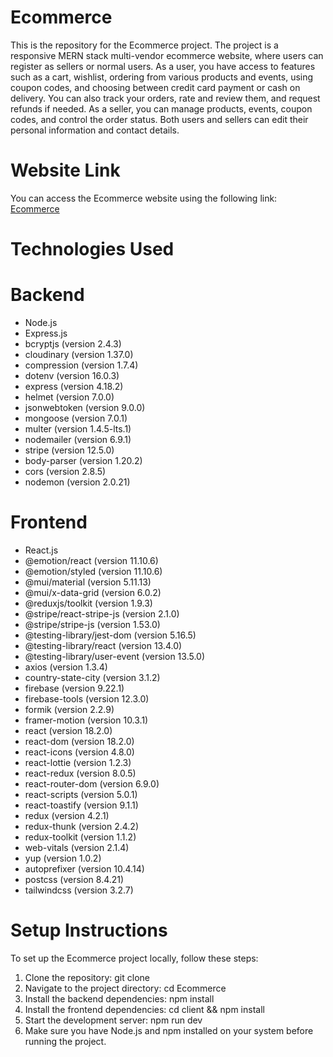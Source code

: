 
# Ecommerce
This is the repository for the Ecommerce project. The project is a responsive MERN stack multi-vendor ecommerce website, where users can register as sellers or normal users. As a user, you have access to features such as a cart, wishlist, ordering from various products and events, using coupon codes, and choosing between credit card payment or cash on delivery. You can also track your orders, rate and review them, and request refunds if needed. As a seller, you can manage products, events, coupon codes, and control the order status. Both users and sellers can edit their personal information and contact details.

# Website Link
You can access the Ecommerce website using the following link: [Ecommerce](https://ecommerce-33baa.web.app/)

# Technologies Used

# Backend

- Node.js
- Express.js
- bcryptjs (version 2.4.3)
- cloudinary (version 1.37.0)
- compression (version 1.7.4)
- dotenv (version 16.0.3)
- express (version 4.18.2)
- helmet (version 7.0.0)
- jsonwebtoken (version 9.0.0)
- mongoose (version 7.0.1)
- multer (version 1.4.5-lts.1)
- nodemailer (version 6.9.1)
- stripe (version 12.5.0)
- body-parser (version 1.20.2)
- cors (version 2.8.5)
- nodemon (version 2.0.21)

# Frontend

- React.js
- @emotion/react (version 11.10.6)
- @emotion/styled (version 11.10.6)
- @mui/material (version 5.11.13)
- @mui/x-data-grid (version 6.0.2)
- @reduxjs/toolkit (version 1.9.3)
- @stripe/react-stripe-js (version 2.1.0)
- @stripe/stripe-js (version 1.53.0)
- @testing-library/jest-dom (version 5.16.5)
- @testing-library/react (version 13.4.0)
- @testing-library/user-event (version 13.5.0)
- axios (version 1.3.4)
- country-state-city (version 3.1.2)
- firebase (version 9.22.1)
- firebase-tools (version 12.3.0)
- formik (version 2.2.9)
- framer-motion (version 10.3.1)
- react (version 18.2.0)
- react-dom (version 18.2.0)
- react-icons (version 4.8.0)
- react-lottie (version 1.2.3)
- react-redux (version 8.0.5)
- react-router-dom (version 6.9.0)
- react-scripts (version 5.0.1)
- react-toastify (version 9.1.1)
- redux (version 4.2.1)
- redux-thunk (version 2.4.2)
- redux-toolkit (version 1.1.2)
- web-vitals (version 2.1.4)
- yup (version 1.0.2)
- autoprefixer (version 10.4.14)
- postcss (version 8.4.21)
- tailwindcss (version 3.2.7)

# Setup Instructions

To set up the Ecommerce project locally, follow these steps:

1. Clone the repository: git clone <repository-url>
2. Navigate to the project directory: cd Ecommerce
3. Install the backend dependencies: npm install
4. Install the frontend dependencies: cd client && npm install
5. Start the development server: npm run dev
5. Make sure you have Node.js and npm installed on your system before running the project.

